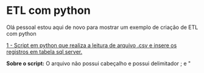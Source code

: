 # ETL com python

Olá pessoal estou aqui de novo para mostrar um exemplo de criação de ETL com python

<div> 
<p><a href="https://github.com/JosiTubaroski/ETL_com_python/blob/main/ETL_Clientes.py">1 - Script em python que realiza a leitura de arquivo .csv e insere os registros em tabela sql server.</a></p>
</div> 

<b>Sobre o script:</b> O arquivo não possui cabeçalho e possui delimitador ; e "
